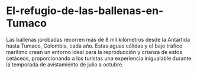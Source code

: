 # El-refugio-de-las-ballenas-en-Tumaco
Las ballenas jorobadas recorren más de 8 mil kilómetros desde la Antártida hasta Tumaco, Colombia, cada año. Estas aguas cálidas y el bajo tráfico marítimo crean un entorno ideal para la reproducción y crianza de estos cetáceos, proporcionando a los turistas una experiencia inigualable durante la temporada de avistamiento de julio a octubre.
